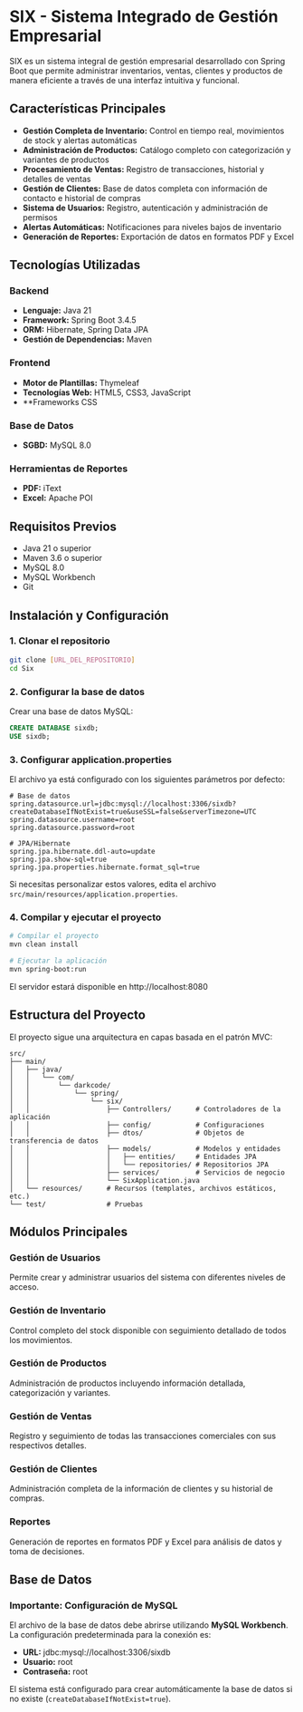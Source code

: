 # SIX - Sistema Integrado de Gestión Empresarial

SIX es un sistema integral de gestión empresarial desarrollado con Spring Boot que permite administrar inventarios, ventas, clientes y productos de manera eficiente a través de una interfaz intuitiva y funcional.

## Características Principales

- **Gestión Completa de Inventario:** Control en tiempo real, movimientos de stock y alertas automáticas
- **Administración de Productos:** Catálogo completo con categorización y variantes de productos
- **Procesamiento de Ventas:** Registro de transacciones, historial y detalles de ventas
- **Gestión de Clientes:** Base de datos completa con información de contacto e historial de compras
- **Sistema de Usuarios:** Registro, autenticación y administración de permisos
- **Alertas Automáticas:** Notificaciones para niveles bajos de inventario
- **Generación de Reportes:** Exportación de datos en formatos PDF y Excel

## Tecnologías Utilizadas

### Backend
- **Lenguaje:** Java 21
- **Framework:** Spring Boot 3.4.5
- **ORM:** Hibernate, Spring Data JPA
- **Gestión de Dependencias:** Maven

### Frontend
- **Motor de Plantillas:** Thymeleaf
- **Tecnologías Web:** HTML5, CSS3, JavaScript
- **Frameworks CSS

### Base de Datos
- **SGBD:** MySQL 8.0

### Herramientas de Reportes
- **PDF:** iText
- **Excel:** Apache POI

## Requisitos Previos

- Java 21 o superior
- Maven 3.6 o superior
- MySQL 8.0
- MySQL Workbench 
- Git

## Instalación y Configuración

### 1. Clonar el repositorio
```bash
git clone [URL_DEL_REPOSITORIO]
cd Six
```

### 2. Configurar la base de datos
Crear una base de datos MySQL:
```sql
CREATE DATABASE sixdb;
USE sixdb;
```

### 3. Configurar application.properties
El archivo ya está configurado con los siguientes parámetros por defecto:

```properties
# Base de datos
spring.datasource.url=jdbc:mysql://localhost:3306/sixdb?createDatabaseIfNotExist=true&useSSL=false&serverTimezone=UTC
spring.datasource.username=root
spring.datasource.password=root

# JPA/Hibernate
spring.jpa.hibernate.ddl-auto=update
spring.jpa.show-sql=true
spring.jpa.properties.hibernate.format_sql=true
```

Si necesitas personalizar estos valores, edita el archivo `src/main/resources/application.properties`.

### 4. Compilar y ejecutar el proyecto
```bash
# Compilar el proyecto
mvn clean install

# Ejecutar la aplicación
mvn spring-boot:run
```

El servidor estará disponible en http://localhost:8080

## Estructura del Proyecto

El proyecto sigue una arquitectura en capas basada en el patrón MVC:

```
src/
├── main/
│   ├── java/
│   │   └── com/
│   │       └── darkcode/
│   │           └── spring/
│   │               └── six/
│   │                   ├── Controllers/      # Controladores de la aplicación
│   │                   ├── config/           # Configuraciones
│   │                   ├── dtos/             # Objetos de transferencia de datos
│   │                   ├── models/           # Modelos y entidades
│   │                   │   ├── entities/     # Entidades JPA
│   │                   │   └── repositories/ # Repositorios JPA
│   │                   ├── services/         # Servicios de negocio
│   │                   └── SixApplication.java
│   └── resources/      # Recursos (templates, archivos estáticos, etc.)
└── test/               # Pruebas
```

## Módulos Principales

### Gestión de Usuarios
Permite crear y administrar usuarios del sistema con diferentes niveles de acceso.

### Gestión de Inventario
Control completo del stock disponible con seguimiento detallado de todos los movimientos.

### Gestión de Productos
Administración de productos incluyendo información detallada, categorización y variantes.

### Gestión de Ventas
Registro y seguimiento de todas las transacciones comerciales con sus respectivos detalles.

### Gestión de Clientes
Administración completa de la información de clientes y su historial de compras.

### Reportes
Generación de reportes en formatos PDF y Excel para análisis de datos y toma de decisiones.

## Base de Datos

### Importante: Configuración de MySQL
El archivo de la base de datos debe abrirse utilizando **MySQL Workbench**. La configuración predeterminada para la conexión es:

- **URL:** jdbc:mysql://localhost:3306/sixdb
- **Usuario:** root
- **Contraseña:** root

El sistema está configurado para crear automáticamente la base de datos si no existe (`createDatabaseIfNotExist=true`).

